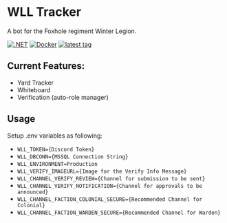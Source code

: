 # WLL Tracker
A bot for the Foxhole regiment Winter Legion. 

[![.NET](https://github.com/Yilmas/wll-tracker/actions/workflows/dotnet.yml/badge.svg)](https://github.com/Yilmas/wll-tracker/actions/workflows/dotnet.yml)
[![Docker](https://github.com/Yilmas/wll-tracker/actions/workflows/release.yaml/badge.svg)](https://github.com/Yilmas/wll-tracker/actions/workflows/release.yaml)
[![latest tag](https://badgen.net/github/tag/Yilmas/wll-tracker)](https://badgen.net/github/tag/Yilmas/wll-tracker)

## Current Features:
- Yard Tracker
- Whiteboard
- Verification (auto-role manager)

## Usage
Setup .env variables as following:

- `WLL_TOKEN={Discord Token}`
- `WLL_DBCONN={MSSQL Connection String}`
- `WLL_ENVIRONMENT=Production`
- `WLL_VERIFY_IMAGEURL={Image for the Verify Info Message}`
- `WLL_CHANNEL_VERIFY_REVIEW={Channel for submission to be sent}`
- `WLL_CHANNEL_VERIFY_NOTIFICATION={Channel for approvals to be announced}`
- `WLL_CHANNEL_FACTION_COLONIAL_SECURE={Recommended Channel for Colonial}`
- `WLL_CHANNEL_FACTION_WARDEN_SECURE={Recommended Channel for Warden}`
